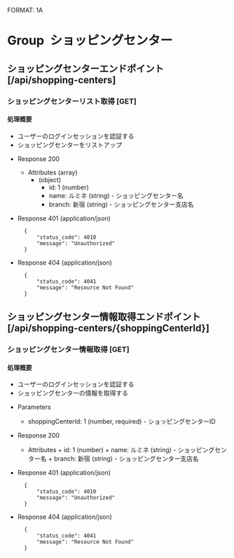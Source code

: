 FORMAT: 1A

# Group  ショッピングセンター

## ショッピングセンターエンドポイント [/api/shopping-centers]

###  ショッピングセンターリスト取得 [GET]

#### 処理概要
* ユーザーのログインセッションを認証する
* ショッピングセンターをリストアップ

+ Response 200
    + Attributes (array)
        + (object)
            + id: 1 (number)
            + name: ルミネ (string) - ショッピングセンター名
            + branch: 新宿 (string) - ショッピングセンター支店名

+ Response 401 (application/json)

        {
            "status_code": 4010
            "message": "Unauthorized"
        }

+ Response 404 (application/json)

        {
            "status_code": 4041
            "message": "Resource Not Found"
        }

## ショッピングセンター情報取得エンドポイント [/api/shopping-centers/{shoppingCenterId}]

###  ショッピングセンター情報取得 [GET]

#### 処理概要
* ユーザーのログインセッションを認証する
* ショッピングセンターの情報を取得する

+ Parameters
    + shoppingCenterId: 1 (number, required) - ショッピングセンターID

+ Response 200
    + Attributes
            + id: 1 (number)
            + name: ルミネ (string) - ショッピングセンター名
            + branch: 新宿 (string) - ショッピングセンター支店名

+ Response 401 (application/json)

        {
            "status_code": 4010
            "message": "Unauthorized"
        }

+ Response 404 (application/json)

        {
            "status_code": 4041
            "message": "Resource Not Found"
        }
